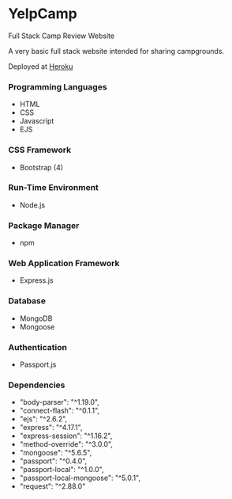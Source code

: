 # YelpCamp
 Full Stack Camp Review Website

A very basic full stack website intended for sharing campgrounds.

Deployed at [Heroku](https://polar-fjord-16894.herokuapp.com/)

### Programming Languages

- HTML
- CSS
- Javascript
- EJS

### CSS Framework

- Bootstrap (4)

### Run-Time Environment

- Node.js

### Package Manager

- npm

### Web Application Framework

- Express.js

### Database

- MongoDB
- Mongoose

### Authentication

- Passport.js

### Dependencies

- "body-parser": "^1.19.0",
- "connect-flash": "^0.1.1",
- "ejs": "^2.6.2",
- "express": "^4.17.1",
- "express-session": "^1.16.2",
- "method-override": "^3.0.0",
- "mongoose": "^5.6.5",
- "passport": "^0.4.0",
- "passport-local": "^1.0.0",
- "passport-local-mongoose": "^5.0.1",
- "request": "^2.88.0"
